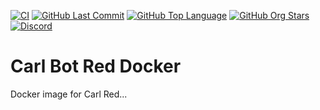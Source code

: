 [![CI](https://img.shields.io/github/actions/workflow/status/cssnr/carlbot-red/ci.yaml?logo=github&logoColor=white&label=ci)](https://github.com/cssnr/carlbot-red/actions/workflows/ci.yaml)
[![GitHub Last Commit](https://img.shields.io/github/last-commit/cssnr/carlbot-red?logo=github&logoColor=white&label=updated)](https://github.com/cssnr/carlbot-red/graphs/commit-activity)
[![GitHub Top Language](https://img.shields.io/github/languages/top/cssnr/carlbot-red?logo=htmx&logoColor=white)](https://github.com/cssnr/carlbot-red)
[![GitHub Org Stars](https://img.shields.io/github/stars/cssnr?style=flat&logo=github&logoColor=white)](https://cssnr.github.io/)
[![Discord](https://img.shields.io/discord/899171661457293343?logo=discord&logoColor=white&label=discord&color=7289da)](https://discord.gg/wXy6m2X8wY)

# Carl Bot Red Docker

Docker image for Carl Red...
